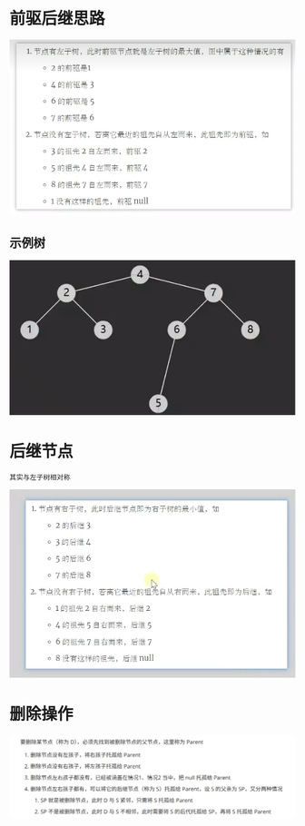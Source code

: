# 前驱后继思路
![img.png](img.png)
## 示例树
![img_1.png](img_1.png)

# 后继节点
    其实与左子树相对称

![img_2.png](img_2.png)

# 删除操作

![img_4.png](img_4.png)